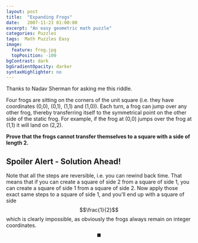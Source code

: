 ```yaml
---
layout: post
title:  "Expanding Frogs"
date:   2007-11-21 01:00:00
excerpt: "An easy geometric math puzzle"
categories: Puzzles
tags:  Math Puzzles Easy
image:
  feature: frog.jpg
  topPosition: -100
bgContrast: dark
bgGradientOpacity: darker
syntaxHighlighter: no
---
```

Thanks to Nadav Sherman for asking me this riddle.

Four frogs are sitting on the corners of the unit square (i.e. they have coordinates (0,0), (0,1), (1,1) and (1,0)). Each turn, a frog can jump over any other frog, thereby transferring itself to the symmetrical point on the other side of the static frog. For example, if the frog at (0,0) jumps over the frog at (1,1) it will land on (2,2).

**Prove that the frogs cannot transfer themselves to a square with a side of length 2.**

## Spoiler Alert - Solution Ahead!

Note that all the steps are reversible, i.e. you can rewind back time. That means that if you can create a square of side 2 from a square of side 1, you can create a square of side 1 from a square of side 2. Now apply those exact same steps to a square of side 1, and you'll end up with a square of side $$\frac{1}{2}$$ which is clearly impossible, as obviously the frogs always remain on integer coordinates. $$\blacksquare$$